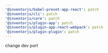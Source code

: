 ```yaml
---
'@inventorjs/babel-preset-app-react': patch
'@inventorjs/cli': patch
'@inventorjs/core': patch
'@inventorjs/plugin-app': patch
'@inventorjs/plugin-app-react-webpack': patch
'@inventorjs/plugin-plugin': patch
---
```


change dev port
